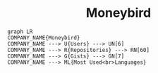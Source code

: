 <h1 align="center">Moneybird</h1>

```mermaid
graph LR
COMPANY_NAME{Moneybird}
COMPANY_NAME ---> U{Users} ---> UN[6]
COMPANY_NAME ---> R{Repositories} ---> RN[60]
COMPANY_NAME ---> G{Gists} ---> GN[7]
COMPANY_NAME ---> ML{Most Used<br>Languages}
```
